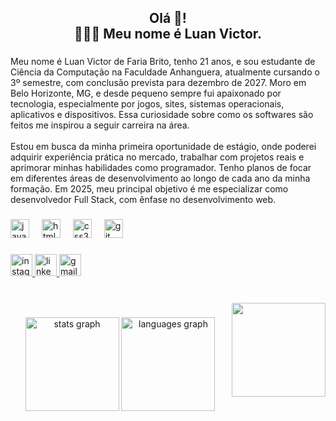 <h2 align="center">Olá 👋! <br>👨🏾‍💻 Meu nome é Luan Victor.</h2>

###

<p align="left">Meu nome é Luan Victor de Faria Brito, tenho 21 anos, e sou estudante de Ciência da Computação na Faculdade Anhanguera, atualmente cursando o 3º semestre, com conclusão prevista para dezembro de 2027. Moro em Belo Horizonte, MG, e desde pequeno sempre fui apaixonado por tecnologia, especialmente por jogos, sites, sistemas operacionais, aplicativos e dispositivos. Essa curiosidade sobre como os softwares são feitos me inspirou a seguir carreira na área.<br><br>Estou em busca da minha primeira oportunidade de estágio, onde poderei adquirir experiência prática no mercado, trabalhar com projetos reais e aprimorar minhas habilidades como programador. Tenho planos de focar em diferentes áreas de desenvolvimento ao longo de cada ano da minha formação. Em 2025, meu principal objetivo é me especializar como desenvolvedor Full Stack, com ênfase no desenvolvimento web.</p>

###

<div align="left">
  <img src="https://cdn.jsdelivr.net/gh/devicons/devicon/icons/javascript/javascript-original.svg" height="30" alt="javascript logo"  />
  <img width="12" />
  <img src="https://cdn.jsdelivr.net/gh/devicons/devicon/icons/html5/html5-original.svg" height="30" alt="html5 logo"  />
  <img width="12" />
  <img src="https://cdn.jsdelivr.net/gh/devicons/devicon/icons/css3/css3-original.svg" height="30" alt="css3 logo"  />
  <img width="12" />
  <img src="https://cdn.jsdelivr.net/gh/devicons/devicon/icons/git/git-original.svg" height="30" alt="git logo"  />
</div>

###

<div align="left">
  <a href="https://www.instagram.com/luan_lvt/" target="_blank">
    <img src="https://img.shields.io/static/v1?message=Instagram&logo=instagram&label=&color=E4405F&logoColor=white&labelColor=&style=for-the-badge" height="35" alt="instagram logo"  />
  </a>
  <a href="https://www.linkedin.com/in/luan-victor-682585213/" target="_blank">
    <img src="https://img.shields.io/static/v1?message=LinkedIn&logo=linkedin&label=&color=0077B5&logoColor=white&labelColor=&style=for-the-badge" height="35" alt="linkedin logo"  />
  </a>
  <a href="Luanvct2003@gmail.com" target="_blank">
    <img src="https://img.shields.io/static/v1?message=Gmail&logo=gmail&label=&color=D14836&logoColor=white&labelColor=&style=for-the-badge" height="35" alt="gmail logo"  />
  </a>
</div>

###

<br clear="both">

<img align="right" height="150" src="[https://i.gifer.com/HHq9.gif](https://i.gifer.com/p5F.gif)"  />

###

<div align="center">
  <img src="https://github-readme-stats.vercel.app/api?username=luanvictorfb&hide_title=false&hide_rank=false&show_icons=true&include_all_commits=true&count_private=true&disable_animations=false&theme=dracula&locale=en&hide_border=false&order=1" height="150" alt="stats graph"  />
  <img src="https://github-readme-stats.vercel.app/api/top-langs?username=luanvictorfb&locale=pt-br&hide_title=false&layout=compact&card_width=320&langs_count=5&theme=dracula&hide_border=false&order=2" height="150" alt="languages graph"  />
</div>

###
